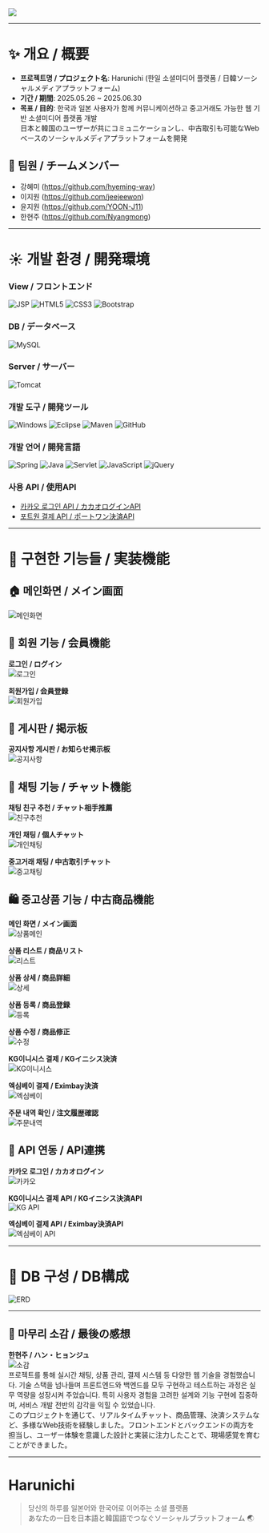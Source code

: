 <img src="https://capsule-render.vercel.app/api?type=soft&color=auto&height=300&section=header&text=Harunichi&fontSize=90" />

***

# :sparkles: 개요 / 概要
- **프로젝트명 / プロジェクト名**: Harunichi (한일 소셜미디어 플랫폼 / 日韓ソーシャルメディアプラットフォーム)
- **기간 / 期間**: 2025.05.26 ~ 2025.06.30
- **목표 / 目的**: 한국과 일본 사용자가 함께 커뮤니케이션하고 중고거래도 가능한 웹 기반 소셜미디어 플랫폼 개발  
  日本と韓国のユーザーが共にコミュニケーションし、中古取引も可能なWebベースのソーシャルメディアプラットフォームを開発

## :busts_in_silhouette: 팀원 / チームメンバー
- 강혜미 (<https://github.com/hyeming-way>)
- 이지원 (<https://github.com/jeejeewon>)
- 윤지원 (<https://github.com/YOON-J11>)
- 한현주 (<https://github.com/Nyangmong>)

***

# :sunny: 개발 환경 / 開発環境

### View / フロントエンド  
![JSP](https://img.shields.io/badge/JSP-007524?style=for-the-badge&logo=OpenJDK&logoColor=white)
![HTML5](https://img.shields.io/badge/HTML5-E34F26?style=for-the-badge&logo=HTML5&logoColor=white)
![CSS3](https://img.shields.io/badge/CSS3-1572B6?style=for-the-badge&logo=CSS3&logoColor=white)
![Bootstrap](https://img.shields.io/badge/bootstrap-%238511FA.svg?style=for-the-badge&logo=bootstrap&logoColor=white)

### DB / データベース  
![MySQL](https://img.shields.io/badge/MySQL-F80000?style=for-the-badge&logo=mysql&logoColor=white)

### Server / サーバー  
![Tomcat](https://img.shields.io/badge/Tomcat9-0054FF?style=for-the-badge&logo=apachetomcat&logoColor=white)

### 개발 도구 / 開発ツール  
![Windows](https://img.shields.io/badge/Windows-0078D6?style=for-the-badge&logo=windows&logoColor=white)
![Eclipse](https://img.shields.io/badge/Eclipse-FE7A16.svg?style=for-the-badge&logo=Eclipse&logoColor=white)
![Maven](https://img.shields.io/badge/Maven-C71A36?style=for-the-badge&logo=apachemaven&logoColor=white)
![GitHub](https://img.shields.io/badge/GitHub-000000?style=for-the-badge&logo=github&logoColor=white)

### 개발 언어 / 開発言語  
![Spring](https://img.shields.io/badge/spring-6DB33F?style=for-the-badge&logo=spring&logoColor=white)
![Java](https://img.shields.io/badge/java-007396?style=for-the-badge&logo=OpenJDK&logoColor=white)
![Servlet](https://img.shields.io/badge/servlet-007396?style=for-the-badge&logo=OpenJDK&logoColor=white)
![JavaScript](https://img.shields.io/badge/JavaScript-F7DF1E?style=for-the-badge&logo=JavaScript&logoColor=black)
![jQuery](https://img.shields.io/badge/jquery-%230769AD.svg?style=for-the-badge&logo=jquery&logoColor=white)

### 사용 API / 使用API  
- [카카오 로그인 API / カカオログインAPI](https://developers.kakao.com/docs/latest/ko/kakaologin/common)  
- [포트원 결제 API / ポートワン決済API](https://developers.portone.io/api/rest-v1/pg)

***

# :hatched_chick: 구현한 기능들 / 実装機能

## 🏠 메인화면 / メイン画面  
![메인화면](./harunichi/main.png)

## 👥 회원 기능 / 会員機能  
**로그인 / ログイン**  
![로그인](./harunichi/login.png)

**회원가입 / 会員登録**  
![회원가입](./harunichi/signUp.png)

## 📝 게시판 / 掲示板  
**공지사항 게시판 / お知らせ掲示板**  
![공지사항](./harunichi/newsBoard.png)

## 💬 채팅 기능 / チャット機能  
**채팅 친구 추천 / チャット相手推薦**  
![친구추천](./harunichi/chat1_chatMemberList.PNG)

**개인 채팅 / 個人チャット**  
![개인채팅](./harunichi/chat2_personalChat.PNG)

**중고거래 채팅 / 中古取引チャット**  
![중고채팅](./harunichi/chat9_productChat.PNG)

## 🛍 중고상품 기능 / 中古商品機能  
**메인 화면 / メイン画面**  
![상품메인](./harunichi/01productMain.png)

**상품 리스트 / 商品リスト**  
![리스트](./harunichi/02productList.png)

**상품 상세 / 商品詳細**  
![상세](./harunichi/03producDetail.png)

**상품 등록 / 商品登録**  
![등록](./harunichi/04productWrite.png)

**상품 수정 / 商品修正**  
![수정](./harunichi/05productEdit.png)

**KG이니시스 결제 / KGイニシス決済**  
![KG이니시스](./harunichi/06producKGinisis.png)

**엑심베이 결제 / Eximbay決済**  
![엑심베이](./harunichi/07producEximbay.png)

**주문 내역 확인 / 注文履歴確認**  
![주문내역](./harunichi/08producMyOrder.png)

## 🔌 API 연동 / API連携  
**카카오 로그인 / カカオログイン**  
![카카오](./harunichi/kakaoLogin.png)

**KG이니시스 결제 API / KGイニシス決済API**  
![KG API](./harunichi/09producKGinisisPay.png)

**엑심베이 결제 API / Eximbay決済API**  
![엑심베이 API](./harunichi/10producEximbayPay.png)

***

# :shaved_ice: DB 구성 / DB構成  
![ERD](./harunichi/ERD.png)

***

## :carousel_horse: 마무리 소감 / 最後の感想  
**한현주 / ハン・ヒョンジュ**  
![소감](./harunichi/11productHan.png)  
프로젝트를 통해 실시간 채팅, 상품 관리, 결제 시스템 등 다양한 웹 기술을 경험했습니다. 기술 스택을 넘나들며 프론트엔드와 백엔드를 모두 구현하고 테스트하는 과정은 실무 역량을 성장시켜 주었습니다. 특히 사용자 경험을 고려한 설계와 기능 구현에 집중하며, 서비스 개발 전반의 감각을 익힐 수 있었습니다.  
このプロジェクトを通じて、リアルタイムチャット、商品管理、決済システムなど、多様なWeb技術を経験しました。フロントエンドとバックエンドの両方を担当し、ユーザー体験を意識した設計と実装に注力したことで、現場感覚を育むことができました。

---

# Harunichi  
> 당신의 하루를 일본어와 한국어로 이어주는 소셜 플랫폼  
> あなたの一日を日本語と韓国語でつなぐソーシャルプラットフォーム 🌏
